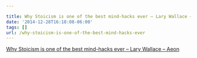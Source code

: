```yaml
---

title: Why Stoicism is one of the best mind-hacks ever – Lary Wallace – Aeon
date: '2014-12-28T16:18:08-06:00'
tags: []
url: /why-stoicism-is-one-of-the-best-mind-hacks-ever
---
```

<a href="http://aeon.co/magazine/philosophy/why-stoicism-is-one-of-the-best-mind-hacks-ever/">Why Stoicism is one of the best mind-hacks ever – Lary Wallace – Aeon</a><br/>
